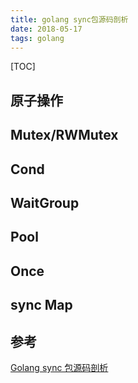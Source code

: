 ```yaml
---
title: golang sync包源码剖析
date: 2018-05-17
tags: golang
---
```


[TOC]

## 原子操作



## Mutex/RWMutex

 

## Cond



## WaitGroup



## Pool



## Once



## sync Map



## 参考

[Golang sync 包源码剖析](https://toutiao.io/posts/119856/app_preview)